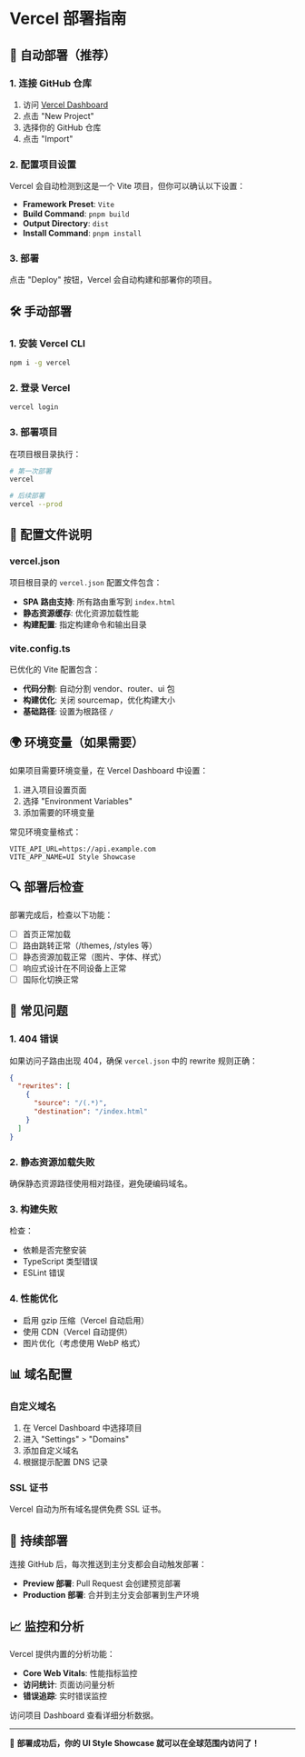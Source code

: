 # Vercel 部署指南

## 🚀 自动部署（推荐）

### 1. 连接 GitHub 仓库
1. 访问 [Vercel Dashboard](https://vercel.com/dashboard)
2. 点击 "New Project"
3. 选择你的 GitHub 仓库
4. 点击 "Import"

### 2. 配置项目设置
Vercel 会自动检测到这是一个 Vite 项目，但你可以确认以下设置：

- **Framework Preset**: `Vite`
- **Build Command**: `pnpm build`
- **Output Directory**: `dist`
- **Install Command**: `pnpm install`

### 3. 部署
点击 "Deploy" 按钮，Vercel 会自动构建和部署你的项目。

## 🛠️ 手动部署

### 1. 安装 Vercel CLI
```bash
npm i -g vercel
```

### 2. 登录 Vercel
```bash
vercel login
```

### 3. 部署项目
在项目根目录执行：
```bash
# 第一次部署
vercel

# 后续部署
vercel --prod
```

## 📝 配置文件说明

### vercel.json
项目根目录的 `vercel.json` 配置文件包含：

- **SPA 路由支持**: 所有路由重写到 `index.html`
- **静态资源缓存**: 优化资源加载性能
- **构建配置**: 指定构建命令和输出目录

### vite.config.ts
已优化的 Vite 配置包含：

- **代码分割**: 自动分割 vendor、router、ui 包
- **构建优化**: 关闭 sourcemap，优化构建大小
- **基础路径**: 设置为根路径 `/`

## 🌍 环境变量（如果需要）

如果项目需要环境变量，在 Vercel Dashboard 中设置：

1. 进入项目设置页面
2. 选择 "Environment Variables"
3. 添加需要的环境变量

常见环境变量格式：
```
VITE_API_URL=https://api.example.com
VITE_APP_NAME=UI Style Showcase
```

## 🔍 部署后检查

部署完成后，检查以下功能：

- [ ] 首页正常加载
- [ ] 路由跳转正常（/themes, /styles 等）
- [ ] 静态资源加载正常（图片、字体、样式）
- [ ] 响应式设计在不同设备上正常
- [ ] 国际化切换正常

## 🚨 常见问题

### 1. 404 错误
如果访问子路由出现 404，确保 `vercel.json` 中的 rewrite 规则正确：
```json
{
  "rewrites": [
    {
      "source": "/(.*)",
      "destination": "/index.html"
    }
  ]
}
```

### 2. 静态资源加载失败
确保静态资源路径使用相对路径，避免硬编码域名。

### 3. 构建失败
检查：
- 依赖是否完整安装
- TypeScript 类型错误
- ESLint 错误

### 4. 性能优化
- 启用 gzip 压缩（Vercel 自动启用）
- 使用 CDN（Vercel 自动提供）
- 图片优化（考虑使用 WebP 格式）

## 📊 域名配置

### 自定义域名
1. 在 Vercel Dashboard 中选择项目
2. 进入 "Settings" > "Domains"
3. 添加自定义域名
4. 根据提示配置 DNS 记录

### SSL 证书
Vercel 自动为所有域名提供免费 SSL 证书。

## 🔄 持续部署

连接 GitHub 后，每次推送到主分支都会自动触发部署：

- **Preview 部署**: Pull Request 会创建预览部署
- **Production 部署**: 合并到主分支会部署到生产环境

## 📈 监控和分析

Vercel 提供内置的分析功能：

- **Core Web Vitals**: 性能指标监控
- **访问统计**: 页面访问量分析
- **错误追踪**: 实时错误监控

访问项目 Dashboard 查看详细分析数据。

---

🎉 **部署成功后，你的 UI Style Showcase 就可以在全球范围内访问了！** 